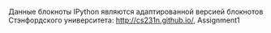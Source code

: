 Данные блокноты IPython являются адаптированной версией блокнотов Стэнфордского университета:
http://cs231n.github.io/,  Assignment1 
